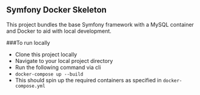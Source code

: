## Symfony Docker Skeleton

This project bundles the base Symfony framework with a MySQL container and Docker to aid with local development. 

###To run locally

* Clone this project locally 
* Navigate to your local project directory 
* Run the following command via cli 
* ```docker-compose up --build```
* This should spin up the required containers as specified in `docker-compose.yml`